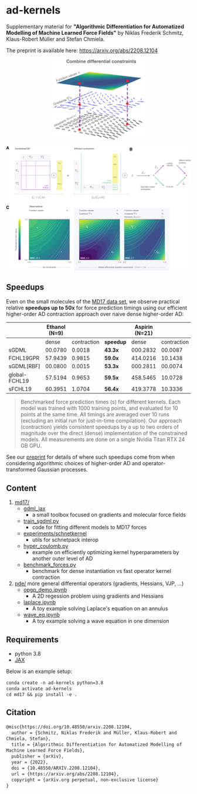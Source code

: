 # ad-kernels
Supplementary material for **"Algorithmic Differentiation for Automatized Modelling of Machine Learned Force Fields"** by Niklas Frederik Schmitz, Klaus-Robert Müller and Stefan Chmiela.

The preprint is available here: https://arxiv.org/abs/2208.12104

<div align="middle">
<img src="_figures/graphical_toc.png" width=50%>
</div>

![](_figures/boxology.png)

## Speedups

Even on the small molecules of the [MD17 data set](http://www.sgdml.org/#datasets), we observe practical relative **speedups up to 50x** for force prediction timings using our efficient higher-order AD contraction approach over naive dense higher-order AD:

|               | Ethanol (N=9) |             |             | Aspirin (N=21) |             |            |
|---------------|---------------|-------------|-------------|----------------|-------------|------------|
|               | dense         | contraction | **speedup** | dense          | contraction | **speedup**|
| sGDML         | 00.0780       | 0.0018      | **43.3x**   | 000.2832       | 00.0087     | **x32.5**  |
| FCHL19GPR     | 57.9439       | 0.9815      | **59.0x**   | 414.0216       | 10.1438     | **x40.8**  |
| sGDML[RBF]    | 00.0800       | 0.0015      | **53.3x**   | 000.2811       | 00.0074     | **x37.9**  |
| global-FCHL19 | 57.5194       | 0.9653      | **59.5x**   | 458.5465       | 10.0728     | **x45.5**  |
| sFCHL19       | 60.3951       | 1.0704      | **56.4x**   | 419.3778       | 10.3336     | **x40.5**  |

> Benchmarked force prediction times (s) for different kernels. Each model was
> trained with 1000 training points, and evaluated for 10 points at the same time. All
> timings are averaged over 10 runs (excluding an initial run for just-in-time compilation). Our approach (contraction) yields consistent speedups by a up to two orders
> of magnitude over the direct (dense) implementation of the constrained models. All
> measurements are done on a single Nvidia Titan RTX 24 GB GPU.

See our [preprint](https://arxiv.org/abs/2208.12104) for details of
where such speedups come from when considering algorithmic choices
of higher-order AD and operator-transformed Gaussian processes.

## Content

1. [md17/](md17/)
    - [gdml_jax](md17/gdml_jax/)    
      - a small toolbox focused on gradients and molecular force fields
    - [train_sgdml.py](md17/experiments/train_sgdml.py)
      - code for fitting different models to MD17 forces
    - [experiments/schnetkernel](md17/experiments/schnetkernel/)
      - utils for schnetpack interop
    - [hyper_coulomb.py](md17/experiments/hyper_coulomb.py)
      - example on efficiently optimizing kernel hyperparameters by another outer level of AD
    - [benchmark_forces.py](md17/experiments/md17_benchmark_forces.py)
      - benchmark for dense instantiation vs fast operator kernel contraction
2. [pde/](pde/) more general differential operators (gradients, Hessians, VJP, ...)
   - [opgp_demo.ipynb](pde/opgp_demo.ipynb) 
     - A 2D regession problem using gradients and Hessians
   - [laplace.ipynb](pde/laplace.ipynb) 
     - A toy example solving Laplace's equation on an annulus
   - [wave_eq.ipynb](pde/wave_eq.ipynb)
     - A toy example solving a wave equation in one dimension


## Requirements

- python 3.8
- [JAX](https://github.com/google/jax#installation)

Below is an example setup:

```
conda create -n ad-kernels python=3.8
conda activate ad-kernels
cd md17 && pip install -e .
```

## Citation

```
@misc{https://doi.org/10.48550/arxiv.2208.12104,
  author = {Schmitz, Niklas Frederik and Müller, Klaus-Robert and Chmiela, Stefan},
  title = {Algorithmic Differentiation for Automatized Modelling of Machine Learned Force Fields},
  publisher = {arXiv},
  year = {2022},
  doi = {10.48550/ARXIV.2208.12104},
  url = {https://arxiv.org/abs/2208.12104},
  copyright = {arXiv.org perpetual, non-exclusive license}
}

```
